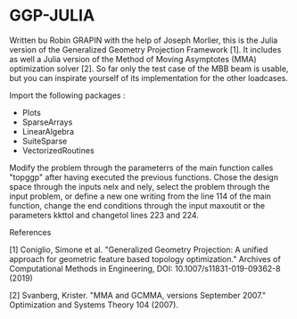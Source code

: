 # GGP-JULIA

Written bu Robin GRAPIN with the help of Joseph Morlier, this is the Julia version of the Generalized Geometry Projection Framework [1]. It includes as well a Julia version of the Method of Moving Asymptotes (MMA) optimization solver [2]. So far only the test case of the MBB beam is usable, but you can inspirate yourself of its implementation for the other loadcases.

Import the following packages : 
 + Plots
 + SparseArrays
 + LinearAlgebra
 + SuiteSparse
 + VectorizedRoutines
 
Modify the problem through the parameterrs of the main function calles "topggp" after having executed the previous functions. Chose the design space through the inputs nelx and nely, select the problem through the input problem, or define a new one writing from the line 114 of the main function, change the end conditions through the input maxoutit or the parameters kkttol and changetol lines 223 and 224.


References

[1] Coniglio, Simone et al. "Generalized Geometry Projection: A unified approach for geometric feature based topology optimization." Archives of Computational Methods in Engineering, DOI: 10.1007/s11831-019-09362-8 (2019) 

[2] Svanberg, Krister. "MMA and GCMMA, versions September 2007." Optimization and Systems Theory 104 (2007).
